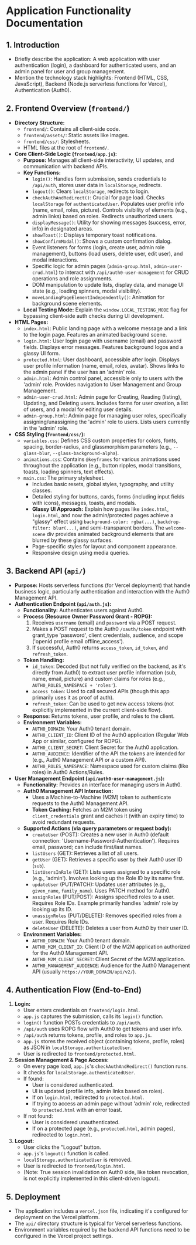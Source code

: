 # Application Functionality Documentation

## 1. Introduction

*   Briefly describe the application: A web application with user authentication (login), a dashboard for authenticated users, and an admin panel for user and group management.
*   Mention the technology stack highlights: Frontend (HTML, CSS, JavaScript), Backend (Node.js serverless functions for Vercel), Authentication (Auth0).

## 2. Frontend Overview (`frontend/`)

*   **Directory Structure:**
    *   `frontend/`: Contains all client-side code.
    *   `frontend/assets/`: Static assets like images.
    *   `frontend/css/`: Stylesheets.
    *   HTML files at the root of `frontend/`.
*   **Core Client-Side Logic (`frontend/app.js`):**
    *   **Purpose:** Manages all client-side interactivity, UI updates, and communication with backend APIs.
    *   **Key Functions:**
        *   `login()`: Handles form submission, sends credentials to `/api/auth`, stores user data in `localStorage`, redirects.
        *   `logout()`: Clears `localStorage`, redirects to login.
        *   `checkAuthAndRedirect()`: Crucial for page load. Checks `localStorage` for `authenticatedUser`. Populates user profile info (name, email, roles, picture). Controls visibility of elements (e.g., admin links) based on roles. Redirects unauthorized users.
        *   `displayMessage()`: Utility for showing messages (success, error, info) in designated areas.
        *   `showToast()`: Displays temporary toast notifications.
        *   `showConfirmModal()`: Shows a custom confirmation dialog.
        *   Event listeners for forms (login, create user, admin role management), buttons (load users, delete user, edit user), and modal interactions.
        *   Specific logic for admin pages (`admin-group.html`, `admin-user-crud.html`) to interact with `/api/auth0-user-management` for CRUD operations and role assignments.
        *   DOM manipulation to update lists, display data, and manage UI state (e.g., loading spinners, modal visibility).
        *   `moveLandingPageElementIndependently()`: Animation for background scene elements.
    *   **Local Testing Mode:** Explain the `window.LOCAL_TESTING_MODE` flag for bypassing client-side auth checks during UI development.
*   **HTML Pages:**
    *   `index.html`: Public landing page with a welcome message and a link to the login page. Features an animated background scene.
    *   `login.html`: User login page with username (email) and password fields. Displays error messages. Features background logos and a glassy UI form.
    *   `protected.html`: User dashboard, accessible after login. Displays user profile information (name, email, roles, avatar). Shows links to the admin panel if the user has an 'admin' role.
    *   `admin.html`: Admin control panel, accessible only to users with the 'admin' role. Provides navigation to User Management and Group Management.
    *   `admin-user-crud.html`: Admin page for Creating, Reading (listing), Updating, and Deleting users. Includes forms for user creation, a list of users, and a modal for editing user details.
    *   `admin-group.html`: Admin page for managing user roles, specifically assigning/unassigning the 'admin' role to users. Lists users currently in the 'admin' role.
*   **CSS Styling (`frontend/css/`):**
    *   `variables.css`: Defines CSS custom properties for colors, fonts, spacing, border-radius, and glassmorphism parameters (e.g., `--glass-blur`, `--glass-background-alpha`).
    *   `animations.css`: Contains `@keyframes` for various animations used throughout the application (e.g., button ripples, modal transitions, toasts, loading spinners, text effects).
    *   `main.css`: The primary stylesheet.
        *   Includes basic resets, global styles, typography, and utility classes.
        *   Detailed styling for buttons, cards, forms (including input fields with icons), messages, toasts, and modals.
        *   **Glassy UI Approach:** Explain how pages like `index.html`, `login.html`, and now the admin/protected pages achieve a "glassy" effect using `background-color: rgba(...)`, `backdrop-filter: blur(...)`, and semi-transparent borders. The `welcome-scene` div provides animated background elements that are blurred by these glassy surfaces.
        *   Page-specific styles for layout and component appearance.
        *   Responsive design using media queries.

## 3. Backend API (`api/`)

*   **Purpose:** Hosts serverless functions (for Vercel deployment) that handle business logic, particularly authentication and interaction with the Auth0 Management API.
*   **Authentication Endpoint (`api/auth.js`):**
    *   **Functionality:** Authenticates users against Auth0.
    *   **Process (Resource Owner Password Grant - ROPG):**
        1.  Receives `username` (email) and `password` via a POST request.
        2.  Makes a POST request to the Auth0 `/oauth/token` endpoint with grant_type 'password', client credentials, audience, and scope ('openid profile email offline_access').
        3.  If successful, Auth0 returns `access_token`, `id_token`, and `refresh_token`.
    *   **Token Handling:**
        *   `id_token`: Decoded (but not fully verified on the backend, as it's directly from Auth0) to extract user profile information (sub, name, email, picture) and custom claims for roles (e.g., `AUTH0_ROLES_NAMESPACE + 'roles'`).
        *   `access_token`: Used to call secured APIs (though this app primarily uses it as proof of auth).
        *   `refresh_token`: Can be used to get new access tokens (not explicitly implemented in the current client-side flow).
    *   **Response:** Returns tokens, user profile, and roles to the client.
    *   **Environment Variables:**
        *   `AUTH0_DOMAIN`: Your Auth0 tenant domain.
        *   `AUTH0_CLIENT_ID`: Client ID of the Auth0 application (Regular Web App or similar, configured for ROPG).
        *   `AUTH0_CLIENT_SECRET`: Client Secret for the Auth0 application.
        *   `AUTH0_AUDIENCE`: Identifier of the API the tokens are intended for (e.g., Auth0 Management API or a custom API).
        *   `AUTH0_ROLES_NAMESPACE`: Namespace used for custom claims (like roles) in Auth0 Actions/Rules.
*   **User Management Endpoint (`api/auth0-user-management.js`):**
    *   **Functionality:** Provides an interface for managing users in Auth0.
    *   **Auth0 Management API Interaction:**
        *   Uses a Machine-to-Machine (M2M) token to authenticate requests to the Auth0 Management API.
        *   **Token Caching:** Fetches an M2M token using `client_credentials` grant and caches it (with an expiry time) to avoid redundant requests.
    *   **Supported Actions (via query parameters or request body):**
        *   `createUser` (POST): Creates a new user in Auth0 (default connection: 'Username-Password-Authentication'). Requires email, password; can include first/last names.
        *   `listUsers` (GET): Retrieves a list of all users.
        *   `getUser` (GET): Retrieves a specific user by their Auth0 user ID (`sub`).
        *   `listUsersInRole` (GET): Lists users assigned to a specific role (e.g., 'admin'). Involves looking up the Role ID by its name first.
        *   `updateUser` (PUT/PATCH): Updates user attributes (e.g., `given_name`, `family_name`). Uses PATCH method for Auth0.
        *   `assignRoles` (PUT/POST): Assigns specified roles to a user. Requires Role IDs. Example primarily handles 'admin' role by looking up its ID.
        *   `unassignRoles` (PUT/DELETE): Removes specified roles from a user. Requires Role IDs.
        *   `deleteUser` (DELETE): Deletes a user from Auth0 by their user ID.
    *   **Environment Variables:**
        *   `AUTH0_DOMAIN`: Your Auth0 tenant domain.
        *   `AUTH0_M2M_CLIENT_ID`: Client ID of the M2M application authorized for the Auth0 Management API.
        *   `AUTH0_M2M_CLIENT_SECRET`: Client Secret of the M2M application.
        *   `AUTH0_MANAGEMENT_AUDIENCE`: Audience for the Auth0 Management API (usually `https://YOUR_DOMAIN/api/v2/`).

## 4. Authentication Flow (End-to-End)

1.  **Login:**
    *   User enters credentials on `frontend/login.html`.
    *   `app.js` captures the submission, calls its `login()` function.
    *   `login()` function POSTs credentials to `/api/auth`.
    *   `/api/auth` uses ROPG flow with Auth0 to get tokens and user info.
    *   `/api/auth` returns tokens, profile, and roles to `app.js`.
    *   `app.js` stores the received object (containing tokens, profile, roles) as JSON in `localStorage.authenticatedUser`.
    *   User is redirected to `frontend/protected.html`.
2.  **Session Management & Page Access:**
    *   On every page load, `app.js`'s `checkAuthAndRedirect()` function runs.
    *   It checks for `localStorage.authenticatedUser`.
    *   If found:
        *   User is considered authenticated.
        *   UI is updated (profile info, admin links based on roles).
        *   If on `login.html`, redirected to `protected.html`.
        *   If trying to access an admin page without 'admin' role, redirected to `protected.html` with an error toast.
    *   If not found:
        *   User is considered unauthenticated.
        *   If on a protected page (e.g., `protected.html`, admin pages), redirected to `login.html`.
3.  **Logout:**
    *   User clicks the "Logout" button.
    *   `app.js`'s `logout()` function is called.
    *   `localStorage.authenticatedUser` is removed.
    *   User is redirected to `frontend/login.html`.
    *   (Note: True session invalidation on Auth0 side, like token revocation, is not explicitly implemented in this client-driven logout).

## 5. Deployment

*   The application includes a `vercel.json` file, indicating it's configured for deployment on the Vercel platform.
*   The `api/` directory structure is typical for Vercel serverless functions.
*   Environment variables required by the backend API functions need to be configured in the Vercel project settings.
